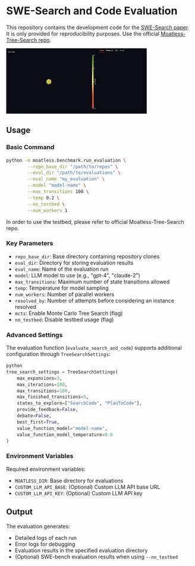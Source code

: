 # SWE-Search and Code Evaluation

This repository contains the development code for the [SWE-Search paper](https://arxiv.org/abs/2403.13657). It is only provided for reproducibility purposes. Use the official [Moatless-Tree-Search repo](https://github.com/aorwall/moatless-tree-search).

![SWE-Search Demo](assets/SWE-Search_demo.gif)

## Usage

### Basic Command

```bash
python -m moatless.benchmark.run_evaluation \
        --repo_base_dir "/path/to/repos" \
        --eval_dir "/path/to/evaluations" \
        --eval_name "my_evaluation" \
        --model "model-name" \
        --max_transitions 100 \
        --temp 0.2 \
        --no_testbed \
        --num_workers 1
```

In order to use the testbed, please refer to official Moatless-Tree-Search repo.

### Key Parameters

- `repo_base_dir`: Base directory containing repository clones
- `eval_dir`: Directory for storing evaluation results
- `eval_name`: Name of the evaluation run
- `model`: LLM model to use (e.g., "gpt-4", "claude-2")
- `max_transitions`: Maximum number of state transitions allowed
- `temp`: Temperature for model sampling
- `num_workers`: Number of parallel workers
- `resolved_by`: Number of attempts before considering an instance resolved
- `mcts`: Enable Monte Carlo Tree Search (flag)
- `no_testbed`: Disable testbed usage (flag)

### Advanced Settings

The evaluation function (`evaluate_search_and_code`) supports additional configuration through `TreeSearchSettings`:

```python
python
tree_search_settings = TreeSearchSettings(
    max_expansions=3,
    max_iterations=100,
    max_transitions=100,
    max_finished_transitions=5,
    states_to_explore=["SearchCode", "PlanToCode"],
    provide_feedback=False,
    debate=False,
    best_first=True,
    value_function_model="model-name",
    value_function_model_temperature=0.0
)
```


### Environment Variables

Required environment variables:
- `MOATLESS_DIR`: Base directory for evaluations
- `CUSTOM_LLM_API_BASE`: (Optional) Custom LLM API base URL
- `CUSTOM_LLM_API_KEY`: (Optional) Custom LLM API key

## Output

The evaluation generates:
- Detailed logs of each run
- Error logs for debugging
- Evaluation results in the specified evaluation directory
- (Optional) SWE-bench evaluation results when using `--no_testbed`

